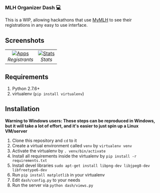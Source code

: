 ### MLH Organizer Dash 💻

This is a WIP, allowing hackathons that use [MyMLH](https://my.mlh.io) to see their registrations in any easy to use interface.  

## Screenshots  


<table>
  <tr>
    <td align="center">
      <a href="https://raw.githubusercontent.com/RitwikGupta/MLHOrganizerDash/master/scrn/registrations.PNG" target="_blank" title="Registrants">
        <img src="https://raw.githubusercontent.com/RitwikGupta/MLHOrganizerDash/master/scrn/registrations.PNG" alt="Apps">
      </a>
      <br />
      <em>Registrants</em>
    </td>
    <td align="center">
      <a href="https://raw.githubusercontent.com/RitwikGupta/MLHOrganizerDash/master/scrn/stats.PNG" target="_blank" title="Stats">
        <img src="https://raw.githubusercontent.com/RitwikGupta/MLHOrganizerDash/master/scrn/stats.PNG" alt="Stats">
      </a>
      <br />
      <em>Stats</em>
    </td>
  </tr>
</table>

## Requirements  
1. Python 2.7.6+  
1. virtualenv (`pip install virtualenv`)  
  

## Installation  

**Warning to Windows users: These steps can be reproduced in Windows, but it will take a lot of effort, and it's easier to just spin up a Linux VM/server**  

1. Clone this repository and `cd` to it  
1. Create a virtual environment called `venv` by `virtualenv venv`  
1. Activate the virtualenv by `. venv/bin/activate`  
1. Install all requirements inside the virtualenv by `pip install -r requirements.txt`  
1. Install devel libraries `sudo apt-get install libpng-dev libjpeg8-dev libfreetype6-dev`  
1. Run `pip install matplotlib` in your virtualenv  
1. Edit `dash/config.py` to your needs  
1. Run the server via `python dash/views.py`
